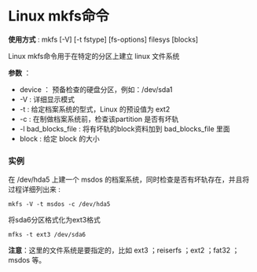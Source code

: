 
# Linux mkfs命令



**使用方式** : mkfs [-V] [-t fstype] [fs-options] filesys [blocks]

Linux mkfs命令用于在特定的分区上建立 linux 文件系统

**参数** ：

*   device ： 预备检查的硬盘分区，例如：/dev/sda1
*   -V : 详细显示模式
*   -t : 给定档案系统的型式，Linux 的预设值为 ext2
*   -c : 在制做档案系统前，检查该partition 是否有坏轨
*   -l bad_blocks_file : 将有坏轨的block资料加到 bad_blocks_file 里面
*   block : 给定 block 的大小

### 实例

在 /dev/hda5 上建一个 msdos 的档案系统，同时检查是否有坏轨存在，并且将过程详细列出来 :

```
mkfs -V -t msdos -c /dev/hda5
```

将sda6分区格式化为ext3格式

```
mfks -t ext3 /dev/sda6  

```

**注意**：这里的文件系统是要指定的，比如 ext3 ；reiserfs ；ext2 ；fat32 ；msdos 等。



